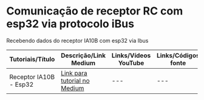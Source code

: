 # Comunicação de receptor RC com esp32 via protocolo iBus
Recebendo dados do receptor IA10B com esp32 via Ibus

  
| Tutoriais/Título | Descrição/Link Medium | Links/Vídeos YouTube | Links/Códigos fonte |
| --- | --- | --- | --- |
| Receptor IA10B - Esp32 | [Link para tutorial no Medium](https://medium.com/@dev.daniel.amorim/flysky-entendendo-receptor-ia10b-0b4f2c4c30e8) | --- | --- |
<br>

